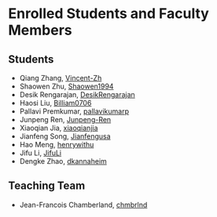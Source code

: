 # Enrolled Students and Faculty Members


## Students
* Qiang Zhang, [Vincent-Zh](https://github.com/Vincent-Zh)
* Shaowen Zhu, [Shaowen1994](https://github.com/Shawoen1994)
* Desik Rengarajan, [DesikRengarajan](https://github.com/DesikRengarajan)
* Haosi Liu, [Billiam0706](https://github.com/Billiam0706)
* Pallavi Premkumar, [pallavikumarp](https://github.com/Pallavikumarp)
* Junpeng Ren, [Junpeng-Ren]( https://github.com/Junpeng-Ren)
* Xiaoqian Jia, [xiaoqianjia](https://github.com/xiaoqianjia)
* Jianfeng Song, [Jianfengusa](https://github.com/Jianfengusa)
* Hao Meng, [henrywithu](https://github.com/henrywithu)
* Jifu Li, [JifuLi](https://github.com/JifuLi)
* Dengke Zhao, [dkannaheim](https://github.com/dkannaheim)

## Teaching Team

* Jean-Francois Chamberland, [chmbrlnd](https://github.com/chmbrlnd)
